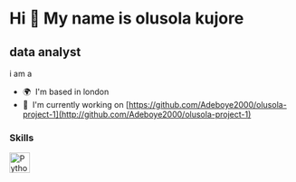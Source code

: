 Hi 👋 My name is olusola kujore
===============================

data analyst
------------

i am a

* 🌍  I'm based in london
* 🚀  I'm currently working on [https://github.com/Adeboye2000/olusola-project-1](http://github.com/Adeboye2000/olusola-project-1)

### Skills


<p align="left">
<a href="https://www.python.org/" target="_blank" rel="noreferrer"><img src="https://raw.githubusercontent.com/danielcranney/readme-generator/main/public/icons/skills/python-colored.svg" width="36" height="36" alt="Python" /></a>
</p>
